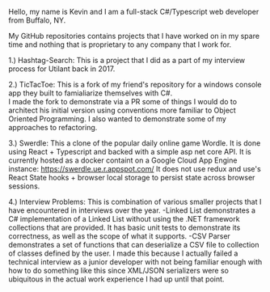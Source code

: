 Hello, my name is Kevin and I am a full-stack C#/Typescript web developer from Buffalo, NY.

My GitHub repositories contains projects that I have worked on in my spare time and nothing that is proprietary to any company that I work for.

1.) Hashtag-Search: This is a project that I did as a part of my interview process for Utilant back in 2017.

2.) TicTacToe: This is a fork of my friend's repository for a windows console app they built to famialiarize themselves with C#. 
<br/>
      I made the fork to demonstrate via a PR some of things I would do to architect his initial version using conventions more 
      familiar to Object Oriented Programming. I also wanted to demonstrate some of my approaches to refactoring.

3.) Swerdle: This a clone of the popular daily online game Wordle. It is done using React + Typescript and backed with a simple asp net core API. 
      It is currently hosted as a docker containt on a Google Cloud App Engine instance: https://swerdle.ue.r.appspot.com/
      It does not use redux and use's React State hooks + browser local storage to persist state across browser sessions.
      
4.) Interview Problems: This is combination of various smaller projects that I have encountered in interviews over the year. 
      -Linked List demonstrates a C# implementation of a Linked List without using the .NET framework collections that are provided. 
        It has basic unit tests to demonstrate its correctness, as well as the scope of what it supports.
      -CSV Parser demonstrates a set of functions that can deserialize a CSV file to collection of classes defined by the user. 
        I made this because I actually failed a technical interview as a junior developer with not being familiar enough with how 
        to do something like this since XML/JSON serializers were so ubiquitous in the actual work experience I had up until that point.
